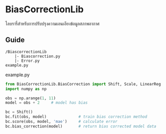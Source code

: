 # BiasCorrectionLib

ไลบรารี่สำหรับการปรับปรุงความเอนเอียงข้อมูลสภาพอากาศ

## Guide

```
/BiascorrectionLib
    |- Biascorrection.py
    |- Error.py
example.py
```

example.py

```python
from BiasCorrectionLib.BiasCorrection import Shift, Scale, LinearReg
import numpy as np

obs = np.arange(1, 11)
model = obs + 2     # model has bias

bc = Shift()
bc.fit(obs, model)              # train bias correction method
bc.score(obs, model, 'mae')     # calculate error
bc.bias_correction(model)       # return bias corrected model data
```
